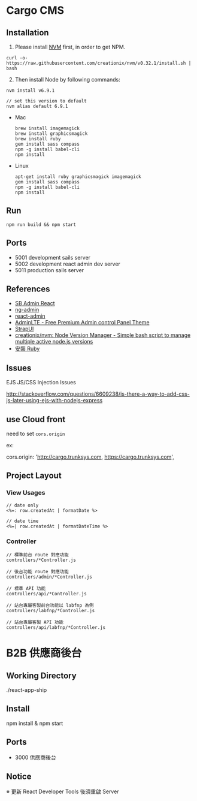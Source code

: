 Cargo CMS
==========

Installation
-------------
1. Please install [NVM](https://github.com/creationix/nvm) first, in order to get NPM.

  ```
  curl -o- https://raw.githubusercontent.com/creationix/nvm/v0.32.1/install.sh | bash
  ```
  
2. Then install Node by following commands: 

  ```
  nvm install v6.9.1
  
  // set this version to default
  nvm alias default 6.9.1
  ```

- Mac
  
  ```
  brew install imagemagick
  brew install graphicsmagick
  brew install ruby
  gem install sass compass
  npm -g install babel-cli
  npm install
  ```

- Linux
  
  ```
  apt-get install ruby graphicsmagick imagemagick
  gem install sass compass
  npm -g install babel-cli
  npm install
  ```


Run
----


```
npm run build && npm start

```

Ports
-------

* 5001 development sails server
* 5002 development react admin dev server
* 5011 production sails server

References
-----------

* [SB Admin React](http://startreact.com/themes/sb-admin-react-3/)
* [ng-admin](http://ng-admin-book.marmelab.com/)
* [react-admin](https://github.com/marmelab/react-admin)
* [AdminLTE - Free Premium Admin control Panel Theme](https://github.com/almasaeed2010/AdminLTE)
* [StrapUI](http://www.strapui.com/)
* [creationix/nvm: Node Version Manager - Simple bash script to manage multiple active node.js versions](https://github.com/creationix/nvm)
* [安裝 Ruby](https://www.ruby-lang.org/zh_tw/documentation/installation/)

Issues
------

EJS JS/CSS Injection Issues

http://stackoverflow.com/questions/6609238/is-there-a-way-to-add-css-js-later-using-ejs-with-nodejs-express

## use Cloud front

need to set `cors.origin`

ex:

cors.origin: 'http://cargo.trunksys.com, https://cargo.trunksys.com',

## Project Layout

### View Usages

```
// date only
<%=: row.createdAt | formatDate %>

// date time
<%=| row.createdAt | formatDateTime %>
```

### Controller

```
// 標準前台 route 對應功能
controllers/*Controller.js

// 後台功能 route 對應功能
controllers/admin/*Controller.js

// 標準 API 功能
controllers/api/*Controller.js

// 站台專屬客製前台功能以 labfnp 為例
controllers/labfnp/*Controller.js

// 站台專屬客製 API 功能
controllers/api/labfnp/*Controller.js
```


B2B 供應商後台
==========

Working Directory
-------------
./react-app-ship

Install
-------------
npm install & npm start

Ports
-------------
* 3000 供應商後台

Notice
-------------
※ 更新 React Developer Tools 後須重啟 Server

